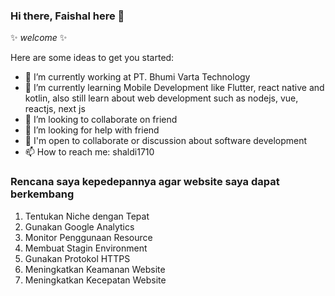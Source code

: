 ### Hi there, Faishal here  👋
 ✨ _welcome_ ✨ 

Here are some ideas to get you started:

- 🔭 I’m currently working at PT. Bhumi Varta Technology 
- 🌱 I’m currently learning Mobile Development like Flutter, react native and kotlin, also still learn about web development such as nodejs, vue, reactjs, next js
- 👯 I’m looking to collaborate on friend
- 🤔 I’m looking for help with friend
- 💬 I'm open to collaborate or discussion about software development
- 📫 How to reach me: shaldi1710

### Rencana saya kepedepannya agar website saya dapat berkembang
1. Tentukan Niche dengan Tepat
2. Gunakan Google Analytics
3. Monitor Penggunaan Resource
4. Membuat Stagin Environment
5. Gunakan Protokol HTTPS
6. Meningkatkan Keamanan Website
7. Meningkatkan Kecepatan Website
